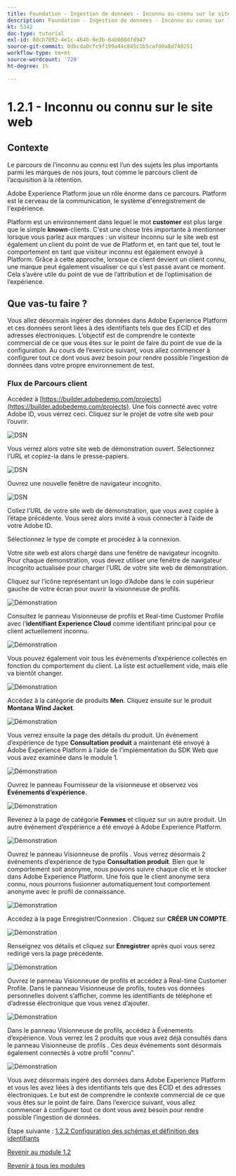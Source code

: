 ```yaml
---
title: Foundation - Ingestion de données - Inconnu ou connu sur le site web
description: Foundation - Ingestion de données - Inconnu ou connu sur le site web
kt: 5342
doc-type: tutorial
exl-id: 08cb7892-4e1c-4646-9e3b-8ab008dfd947
source-git-commit: 0dbcda0cfc9f199a44c845c1b5caf00a8d740251
workflow-type: tm+mt
source-wordcount: '729'
ht-degree: 1%

---
```


# 1.2.1 - Inconnu ou connu sur le site web

## Contexte

Le parcours de l’inconnu au connu est l’un des sujets les plus importants parmi les marques de nos jours, tout comme le parcours client de l’acquisition à la rétention.

Adobe Experience Platform joue un rôle énorme dans ce parcours. Platform est le cerveau de la communication, le système d&#39;enregistrement de l&#39;expérience.

Platform est un environnement dans lequel le mot **customer** est plus large que le simple **known**-clients. C&#39;est une chose très importante à mentionner lorsque vous parlez aux marques : un visiteur inconnu sur le site web est également un client du point de vue de Platform et, en tant que tel, tout le comportement en tant que visiteur inconnu est également envoyé à Platform. Grâce à cette approche, lorsque ce client devient un client connu, une marque peut également visualiser ce qui s’est passé avant ce moment. Cela s’avère utile du point de vue de l’attribution et de l’optimisation de l’expérience.

## Que vas-tu faire ?

Vous allez désormais ingérer des données dans Adobe Experience Platform et ces données seront liées à des identifiants tels que des ECID et des adresses électroniques. L’objectif est de comprendre le contexte commercial de ce que vous êtes sur le point de faire du point de vue de la configuration. Au cours de l’exercice suivant, vous allez commencer à configurer tout ce dont vous avez besoin pour rendre possible l’ingestion de données dans votre propre environnement de test.

### Flux de Parcours client

Accédez à [https://builder.adobedemo.com/projects](https://builder.adobedemo.com/projects). Une fois connecté avec votre Adobe ID, vous verrez ceci. Cliquez sur le projet de votre site web pour l’ouvrir.

![DSN](./../../gettingstarted/gettingstarted/images/web8.png)

Vous verrez alors votre site web de démonstration ouvert. Sélectionnez l’URL et copiez-la dans le presse-papiers.

![DSN](./../../gettingstarted/gettingstarted/images/web3.png)

Ouvrez une nouvelle fenêtre de navigateur incognito.

![DSN](./../../gettingstarted/gettingstarted/images/web4.png)

Collez l’URL de votre site web de démonstration, que vous avez copiée à l’étape précédente. Vous serez alors invité à vous connecter à l’aide de votre Adobe ID.


Sélectionnez le type de compte et procédez à la connexion.


Votre site web est alors chargé dans une fenêtre de navigateur incognito. Pour chaque démonstration, vous devez utiliser une fenêtre de navigateur incognito actualisée pour charger l’URL de votre site web de démonstration.


Cliquez sur l’icône représentant un logo d’Adobe dans le coin supérieur gauche de votre écran pour ouvrir la visionneuse de profils.

![Démonstration](./images/pv1.png)

Consultez le panneau Visionneuse de profils et Real-time Customer Profile avec l’**identifiant Experience Cloud** comme identifiant principal pour ce client actuellement inconnu.

![Démonstration](./images/pv2.png)

Vous pouvez également voir tous les événements d’expérience collectés en fonction du comportement du client. La liste est actuellement vide, mais elle va bientôt changer.

![Démonstration](../module1.2/images/pv3.png)

Accédez à la catégorie de produits **Men**. Cliquez ensuite sur le produit **Montana Wind Jacket**.

![Démonstration](../module1.2/images/pv4.png)

Vous verrez ensuite la page des détails du produit. Un événement d’expérience de type **Consultation produit** a maintenant été envoyé à Adobe Experience Platform à l’aide de l’implémentation du SDK Web que vous avez examinée dans le module 1.

![Démonstration](../module1.2/images/pv5.png)

Ouvrez le panneau Fournisseur de la visionneuse et observez vos **Événements d’expérience**.

![Démonstration](../module1.2/images/pv6.png)

Revenez à la page de catégorie **Femmes** et cliquez sur un autre produit. Un autre événement d’expérience a été envoyé à Adobe Experience Platform.

![Démonstration](../module1.2/images/pv7.png)

Ouvrez le panneau Visionneuse de profils . Vous verrez désormais 2 événements d’expérience de type **Consultation produit**. Bien que le comportement soit anonyme, nous pouvons suivre chaque clic et le stocker dans Adobe Experience Platform. Une fois que le client anonyme sera connu, nous pourrons fusionner automatiquement tout comportement anonyme avec le profil de connaissance.

![Démonstration](../module1.2/images/pv8.png)

Accédez à la page Enregistrer/Connexion . Cliquez sur **CRÉER UN COMPTE**.

![Démonstration](../module1.2/images/pv9.png)

Renseignez vos détails et cliquez sur **Enregistrer** après quoi vous serez redirigé vers la page précédente.

![Démonstration](../module1.2/images/pv10.png)

Ouvrez le panneau Visionneuse de profils et accédez à Real-time Customer Profile. Dans le panneau Visionneuse de profils, toutes vos données personnelles doivent s’afficher, comme les identifiants de téléphone et d’adresse électronique que vous venez d’ajouter.

![Démonstration](../module1.2/images/pv11.png)

Dans le panneau Visionneuse de profils, accédez à Événements d’expérience. Vous verrez les 2 produits que vous avez déjà consultés dans le panneau Visionneuse de profils . Ces deux événements sont désormais également connectés à votre profil &quot;connu&quot;.

![Démonstration](../module1.2/images/pv12.png)

Vous avez désormais ingéré des données dans Adobe Experience Platform et vous les avez liées à des identifiants tels que des ECID et des adresses électroniques. Le but est de comprendre le contexte commercial de ce que vous êtes sur le point de faire. Dans l’exercice suivant, vous allez commencer à configurer tout ce dont vous avez besoin pour rendre possible l’ingestion de données.

Étape suivante : [1.2.2 Configuration des schémas et définition des identifiants](./ex2.md)

[Revenir au module 1.2](./data-ingestion.md)

[Revenir à tous les modules](../../../overview.md)
